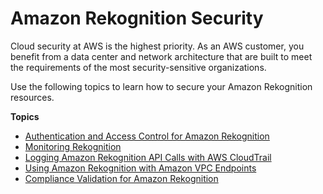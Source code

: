 # Amazon Rekognition Security<a name="security"></a>

Cloud security at AWS is the highest priority\. As an AWS customer, you benefit from a data center and network architecture that are built to meet the requirements of the most security\-sensitive organizations\.

Use the following topics to learn how to secure your Amazon Rekognition resources\.

**Topics**
+ [Authentication and Access Control for Amazon Rekognition](authentication-and-access-control.md)
+ [Monitoring Rekognition](rekognition-monitoring.md)
+ [Logging Amazon Rekognition API Calls with AWS CloudTrail](logging-using-cloudtrail.md)
+ [Using Amazon Rekognition with Amazon VPC Endpoints](vpc.md)
+ [Compliance Validation for Amazon Rekognition](rekognition-compliance.md)
